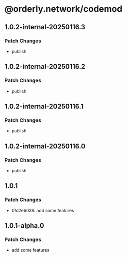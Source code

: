 # @orderly.network/codemod

## 1.0.2-internal-20250116.3

### Patch Changes

- publish

## 1.0.2-internal-20250116.2

### Patch Changes

- publish

## 1.0.2-internal-20250116.1

### Patch Changes

- publish

## 1.0.2-internal-20250116.0

### Patch Changes

- publish

## 1.0.1

### Patch Changes

- 0fd2e6038: add some features

## 1.0.1-alpha.0

### Patch Changes

- add some features
